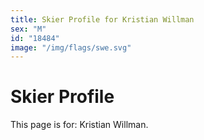 ```yaml
---
title: Skier Profile for Kristian Willman
sex: "M"
id: "18484"
image: "/img/flags/swe.svg" 
---
```


# Skier Profile

This page is for: Kristian Willman.
    